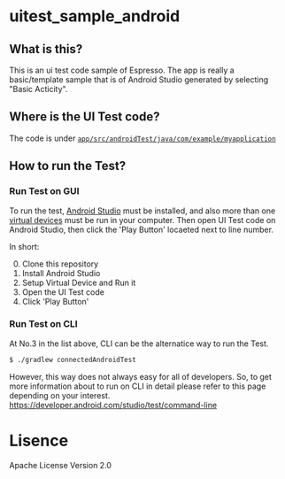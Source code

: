 # uitest_sample_android

## What is this?
This is an ui test code sample of Espresso. The app is really a basic/template sample that is of Android Studio generated by selecting "Basic Acticity".

## Where is the UI Test code?
The code is under [`app/src/androidTest/java/com/example/myapplication`](https://github.com/ryoyakawai/uitest_sample_android/tree/master/app/src/androidTest/java/com/example/myapplication)

## How to run the Test?
### Run Test on GUI
To run the test, [Android Studio](https://developer.android.com/studio/?gclid=CjwKCAiA2fjjBRAjEiwAuewS_Qic_WfLbq49nTdKWgEEP3SPan7JaZQ3tbHTrlhQ56m__S-lL7GmwhoCINAQAvD_BwE) must be installed, and also more than one [virtual devices](https://developer.android.com/studio/run/managing-avds) must be run in your computer.
Then open UI Test code on Android Studio, then click the 'Play Button' locaeted next to line number.

In short:

0. Clone this repository
1. Install Android Studio
2. Setup Virtual Device and Run it
3. Open the UI Test code
4. Click 'Play Button'

### Run Test on CLI
At No.3 in the list above, CLI can be the alternatice way to run the Test.
```bash
$ ./gradlew connectedAndroidTest
```

However, this way does not always easy for all of developers. So, to get more information about to run on CLI in detail please refer to this page depending on your interest.
https://developer.android.com/studio/test/command-line

# Lisence
Apache License Version 2.0

